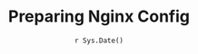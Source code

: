 ---
title : "Preparing Nginx Config "
date : "`r Sys.Date()`"
weight : 2
chapter : false
pre : " <b> 2.1 </b> "
---
